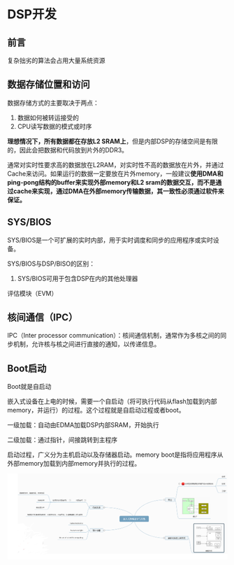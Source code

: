 # DSP开发

## 前言

复杂拙劣的算法会占用大量系统资源



## 数据存储位置和访问

数据存储方式的主要取决于两点：

1. 数据如何被转运接受的
2. CPU读写数据的模式或时序

**理想情况下，所有数据都在存放L2 SRAM上**，但是内部DSP的存储空间是有限的，因此会把数据和代码放到片外的DDR3。

通常对实时性要求高的数据放在L2RAM，对实时性不高的数据放在片外，并通过Cache来访问。如果运行的数据一定要放在片外memory，一般建议**使用DMA和ping-pong结构的buffer来实现外部memory和L2 sram的数据交互，而不是通过cache来实现，通过DMA在外部memory传输数据，其一致性必须通过软件来保证。**



## SYS/BIOS

SYS/BIOS是一个可扩展的实时内部，用于实时调度和同步的应用程序或实时设备。

SYS/BIOS与DSP/BISO的区别：

1. SYS/BIOS可用于包含DSP在内的其他处理器



评估模块（EVM）



## 核间通信（IPC）

IPC（Inter processor communication）：核间通信机制，通常作为多核之间的同步机制，允许核与核之间进行直接的通知，以传递信息。



## Boot启动

Boot就是自启动

嵌入式设备在上电的时候，需要一个自启动（将可执行代码从flash加载到内部memory，并运行）的过程。这个过程就是自启动过程或者boot。

一级加载：自动由EDMA加载DSP内部SRAM，开始执行

二级加载：通过指针，间接跳转到主程序

启动过程，广义分为主机启动以及存储器启动。memory boot是指将应用程序从外部memory加载到内部memory并执行的过程。



<img src="../images/posts/2022-03-14-嵌入式系统设计与实践.PNG" style="zoom:80%;" />

